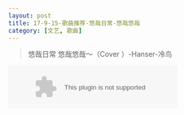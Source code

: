 ```yaml
---
layout: post
title: 17-9-15-歌曲推荐-悠哉日常-悠哉悠哉
category: [文艺, 歌曲]
---
```


> 悠哉日常 悠哉悠哉～（Cover ）-Hanser-冷鸟

<embed src="//music.163.com/style/swf/widget.swf?sid=437250689&type=2&auto=0&width=320&height=66" width="340" height="86"  allowNetworking="all">
